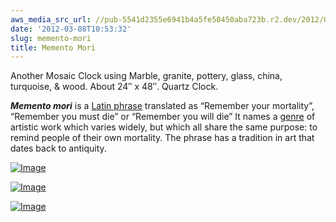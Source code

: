 ```yaml
---
aws_media_src_url: //pub-5541d2355e6941b4a5fe50450aba723b.r2.dev/2012/03/mementomori.jpg
date: '2012-03-08T10:53:32'
slug: memento-mori
title: Memento Mori
---
```


 Another Mosaic Clock using Marble, granite, pottery, glass, china, turquoise, & wood. About 24″ x 48″. Quartz Clock.

 ***Memento mori*** is a [Latin phrase](http://en.wikipedia.org/wiki/List_of_Latin_phrases "List of Latin phrases") translated as “Remember your mortality”, “Remember you must die” or “Remember you will die” It names a [genre](http://en.wikipedia.org/wiki/Genre "Genre") of artistic work which varies widely, but which all share the same purpose: to remind people of their own mortality. The phrase has a tradition in art that dates back to antiquity.

 [![Image](//pub-5541d2355e6941b4a5fe50450aba723b.r2.dev/2012/03/mementomori.jpg?w=487)](//pub-5541d2355e6941b4a5fe50450aba723b.r2.dev/2012/03/mementomori.jpg)

 [![Image](//pub-5541d2355e6941b4a5fe50450aba723b.r2.dev/2012/03/mementomori-clock-detail.jpg?w=487)](//pub-5541d2355e6941b4a5fe50450aba723b.r2.dev/2012/03/mementomori-clock-detail.jpg)

 [![Image](//pub-5541d2355e6941b4a5fe50450aba723b.r2.dev/2012/03/mementomori-detail.jpg?w=487)](//pub-5541d2355e6941b4a5fe50450aba723b.r2.dev/2012/03/mementomori-detail.jpg)